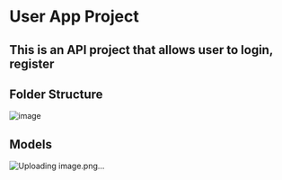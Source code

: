 # User App Project
## This is an API project that allows user to login, register

## Folder Structure
![image](https://github.com/user-attachments/assets/e4416e98-eb6a-4d0d-9146-eeeec5521577)

## Models
![Uploading image.png…]()

